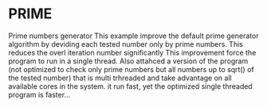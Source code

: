# PRIME
Prime numbers generator
This example improve the default prime generator algorithm by deviding each tested number only by prime numbers. This reduces the overl iteration number significantly
This improvement force the program to run in a single thread.
Also attahced a version of the program (not optimized to check only prime numbers but all numbers up to sqrt() of the tested number) that is multi trhreaded and take advantage on all available cores in the system.
it run fast, yet the optimized single threaded program is faster...
